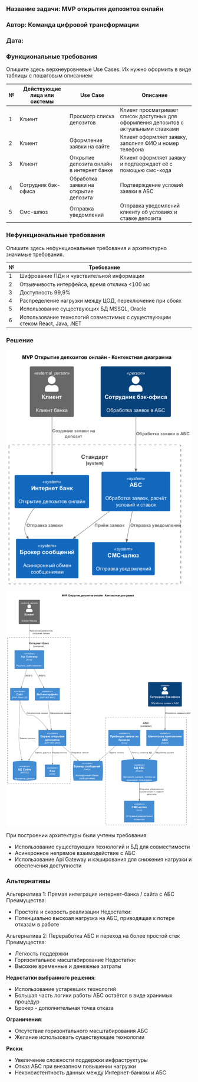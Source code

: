 ### <a name="_b7urdng99y53"></a>**Название задачи:** MVP открытия депозитов онлайн
### <a name="_hjk0fkfyohdk"></a>**Автор:** Команда цифровой трансформации
### <a name="_uanumrh8zrui"></a>**Дата:** 
### <a name="_3bfxc9a45514"></a>**Функциональные требования**
Опишите здесь верхнеуровневые Use Cases. Их нужно оформить в виде таблицы с пошаговым описанием:

| **№** | **Действующие лица или системы** | **Use Case**                              | **Описание**                                                                          |
|-------|----------------------------------|-------------------------------------------|---------------------------------------------------------------------------------------|
| 1     | Клиент                           | Просмотр списка депозитов                 | Клиент просматривает список доступных для оформления депозитов с актуальными ставками |
| 2     | Клиент                           | Оформление заявки на сайте                | Клиент оформляет заявку, заполняя ФИО и номер телефона                                |
| 3     | Клиент                           | Открытие депозита онлайн в интернет банке | Клиент оформляет заявку и подтверждает её с помощью смс-кода                          |
| 4     | Сотрудник бэк-офиса              | Обработка заявки на открытие депозита     | Подтверждение условий заявки в АБС                                                    |
| 5     | Смс-шлюз                         | Отправка уведомлений                      | Отправка уведомлений клиенту об условиях и ставке депозита                            |

### <a name="_u8xz25hbrgql"></a>**Нефункциональные требования**
Опишите здесь нефункциональные требования и архитектурно значимые требования.

| **№** | **Требование**                                                               |
|-------|------------------------------------------------------------------------------|
| 1     | Шифрование ПДн и чувствительной информации                                   |
| 2     | Отзывчивость интерфейса, время отклика <100 мс                               |
| 3     | Доступность 99,9%                                                            |
| 4     | Распределение нагрузки между ЦОД, переключение при сбоях                     |
| 5     | Использование существующих БД MSSQL, Oracle                                  |
| 6     | Использование технологий совместимых с существующим стеком React, Java, .NET |

### <a name="_qmphm5d6rvi3"></a>**Решение**
![Контекст.png](./Контекст.png)

![Контейнер.png](./Контейнер.png)

При построении архитектуры были учтены требования:
- Использование существующих технологий и БД для совместимости
- Асинхронное непрямое взаимодействие с АБС
- Использование Api Gateway и кэширования для снижения нагрузки и обеспечения доступности

### <a name="_bjrr7veeh80c"></a>**Альтернативы**

Альтернатива 1: Прямая интеграция интернет-банка / сайта с АБС
Преимущества:
- Простота и скорость реализации
Недостатки:
- Потенциально выскоая нагрузка на АБС, приводящая к потере отказам в работе

Альтернатива 2: Переработка АБС и переход на более простой стек
Преимущества:
- Легкость поддержки
- Горизонтальное масштабирование
Недостатки:
- Высокие временные и денежные затраты

**Недостатки выбранного решения**:
- Использование устаревших технологий
- Большая часть логики работы АБС остаётся в виде хранимых процедур
- Брокер - дополнительная точка отказа

**Ограничения**:
- Отсутствие горизонтального масштабирования АБС
- Желание использовать существующие технологии

**Риски**:
- Увеличение сложности поддержки инфраструктуры
- Отказ АБС при внезапном повышении нагрузки
- Неконсистентность данных между Интернет-банком и АБС



